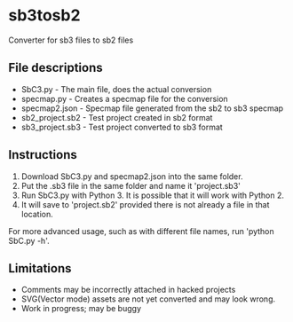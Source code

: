 # sb3tosb2
Converter for sb3 files to sb2 files

## File descriptions
* SbC3.py - The main file, does the actual conversion
* specmap.py - Creates a specmap file for the conversion
* specmap2.json - Specmap file generated from the sb2 to sb3 specmap
* sb2_project.sb2 - Test project created in sb2 format
* sb3_project.sb3 - Test project converted to sb3 format

## Instructions
1. Download SbC3.py and specmap2.json into the same folder.
2. Put the .sb3 file in the same folder and name it 'project.sb3'
3. Run SbC3.py with Python 3. It is possible that it will work with Python 2.
4. It will save to 'project.sb2' provided there is not already a file in that location. 

For more advanced usage, such as with different file names, run 'python SbC.py -h'.

## Limitations
- Comments may be incorrectly attached in hacked projects
- SVG(Vector mode) assets are not yet converted and may look wrong.
- Work in progress; may be buggy

